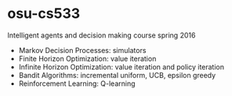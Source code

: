 # osu-cs533
Intelligent agents and decision making course spring 2016

- Markov Decision Processes: simulators
- Finite Horizon Optimization: value iteration
- Infinite Horizon Optimization: value iteration and policy iteration
- Bandit Algorithms: incremental uniform, UCB, epsilon greedy
- Reinforcement Learning: Q-learning
